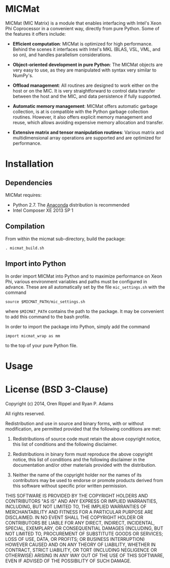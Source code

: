 # MICMat

MICMat (MIC Matrix) is a module that enables interfacing with Intel's Xeon Phi Coprocessor in a convenient way, directly from pure Python. Some of the features it offers include:

* **Efficient computation**: MICMat is optimized for high performance. Behind the scenes it interfaces with Intel's MKL (BLAS, VSL, VML, and so on), and handles parallelism considerations.
* **Object-oriented development in pure Python**: The MICMat objects are very easy to use, as they are manipulated with syntax very similar to NumPy's.
* **Offload management**: All routines are designed to work either on the host or on the MIC. It is very straightforward to control data transfer between the host and the MIC, and data persistence if fully supported.
* **Automatic memory management**: MICMat offers automatic garbage collection, is at is compatible with the Python garbage collection routines. However, it also offers explicit memory management and reuse, which allows avoiding expensive memory allocation and transfer.

* **Extensive matrix and tensor manipulation routines**: Various matrix and multidimensional array operations are supported and are optimized for performance.



# Installation
## Dependencies
MICMat requires:

* Python 2.7. The [Anaconda](http://continuum.io/downloads) distribution is recommended
* Intel Composer XE 2013 SP 1


## Compilation
From within the micmat sub-directory, build the package:  
```    
. micmat_build.sh
```

## Import into Python
In order import MICMat into Python and to maximize performance on Xeon Phi, various environment variables and paths must be configured in advance. These are all automatically set by the file `mic_settings.sh` with the command
```
source $MICMAT_PATH/mic_settings.sh
```
where `$MICMAT_PATH` contains the path to the package. It may be convenient to add this command to the bash profile. 

In order to import the package into Python, simply add the command
```
import micmat_wrap as mm
```
to the top of your pure Python file.


# Usage



# License (BSD 3-Clause)
Copyright (c) 2014, Oren Rippel and Ryan P. Adams

All rights reserved.

Redistribution and use in source and binary forms, with or without modification, are permitted provided that the following conditions are met:

1. Redistributions of source code must retain the above copyright notice, this list of conditions and the following disclaimer.

2. Redistributions in binary form must reproduce the above copyright notice, this list of conditions and the following disclaimer in the documentation and/or other materials provided with the distribution.

3. Neither the name of the copyright holder nor the names of its contributors may be used to endorse or promote products derived from this software without specific prior written permission.

THIS SOFTWARE IS PROVIDED BY THE COPYRIGHT HOLDERS AND CONTRIBUTORS "AS IS" AND ANY EXPRESS OR IMPLIED WARRANTIES, INCLUDING, BUT NOT LIMITED TO, THE IMPLIED WARRANTIES OF MERCHANTABILITY AND FITNESS FOR A PARTICULAR PURPOSE ARE DISCLAIMED. IN NO EVENT SHALL THE COPYRIGHT HOLDER OR CONTRIBUTORS BE LIABLE FOR ANY DIRECT, INDIRECT, INCIDENTAL, SPECIAL, EXEMPLARY, OR CONSEQUENTIAL DAMAGES (INCLUDING, BUT NOT LIMITED TO, PROCUREMENT OF SUBSTITUTE GOODS OR SERVICES; LOSS OF USE, DATA, OR PROFITS; OR BUSINESS INTERRUPTION) HOWEVER CAUSED AND ON ANY THEORY OF LIABILITY, WHETHER IN CONTRACT, STRICT LIABILITY, OR TORT (INCLUDING NEGLIGENCE OR OTHERWISE) ARISING IN ANY WAY OUT OF THE USE OF THIS SOFTWARE, EVEN IF ADVISED OF THE POSSIBILITY OF SUCH DAMAGE.
